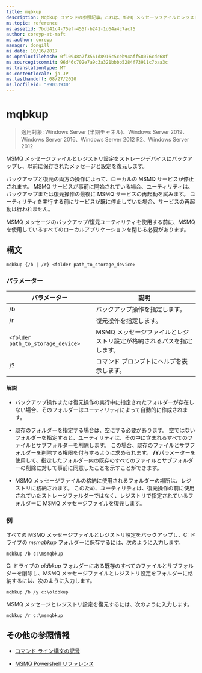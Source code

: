 ```yaml
---
title: mqbkup
description: Mqbkup コマンドの参照記事。これは、MSMQ メッセージファイルとレジストリ設定をストレージデバイスにバックアップし、以前に保存されたメッセージと設定を復元します。
ms.topic: reference
ms.assetid: 7bdd41c4-75ef-455f-b241-1d64a4c7acf5
author: coreyp-at-msft
ms.author: coreyp
manager: dongill
ms.date: 10/16/2017
ms.openlocfilehash: 0f10948a7f3561d8916c5ceb94aff58076cdd68f
ms.sourcegitcommit: 96d46c702e7a9c3a321bbbb5284f73911c7baa3c
ms.translationtype: MT
ms.contentlocale: ja-JP
ms.lasthandoff: 08/27/2020
ms.locfileid: "89033930"
---
```

# <a name="mqbkup"></a>mqbkup

> 適用対象: Windows Server (半期チャネル)、Windows Server 2019、Windows Server 2016、Windows Server 2012 R2、Windows Server 2012

MSMQ メッセージファイルとレジストリ設定をストレージデバイスにバックアップし、以前に保存されたメッセージと設定を復元します。

バックアップと復元の両方の操作によって、ローカルの MSMQ サービスが停止されます。 MSMQ サービスが事前に開始されている場合、ユーティリティは、バックアップまたは復元操作の最後に MSMQ サービスの再起動を試みます。 ユーティリティを実行する前にサービスが既に停止していた場合、サービスの再起動は行われません。

MSMQ メッセージのバックアップ/復元ユーティリティを使用する前に、MSMQ を使用しているすべてのローカルアプリケーションを閉じる必要があります。

## <a name="syntax"></a>構文

```
mqbkup {/b | /r} <folder path_to_storage_device>
```

### <a name="parameters"></a>パラメーター

| パラメーター | 説明 |
| ------- | -------- |
| /b | バックアップ操作を指定します。 |
| /r | 復元操作を指定します。 |
| `<folder path_to_storage_device>` | MSMQ メッセージファイルとレジストリ設定が格納されるパスを指定します。 |
| /? | コマンド プロンプトにヘルプを表示します。 |

#### <a name="remarks"></a>解説

- バックアップ操作または復元操作の実行中に指定されたフォルダーが存在しない場合、そのフォルダーはユーティリティによって自動的に作成されます。

- 既存のフォルダーを指定する場合は、空にする必要があります。 空ではないフォルダーを指定すると、ユーティリティは、その中に含まれるすべてのファイルとサブフォルダーを削除します。 この場合、既存のファイルとサブフォルダーを削除する権限を付与するように求められます。 **/Y**パラメーターを使用して、指定したフォルダー内の既存のすべてのファイルとサブフォルダーの削除に対して事前に同意したことを示すことができます。

- MSMQ メッセージファイルの格納に使用されるフォルダーの場所は、レジストリに格納されます。 このため、ユーティリティは、復元操作の前に使用されていたストレージフォルダーではなく、レジストリで指定されているフォルダーに MSMQ メッセージファイルを復元します。

### <a name="examples"></a>例

すべての MSMQ メッセージファイルとレジストリ設定をバックアップし、C: ドライブの *msmqbkup* フォルダーに保存するには、次のように入力します。

```
mqbkup /b c:\msmqbkup
```

C: ドライブの *oldbkup* フォルダーにある既存のすべてのファイルとサブフォルダーを削除し、MSMQ メッセージファイルとレジストリ設定をフォルダーに格納するには、次のように入力します。

```
mqbkup /b /y c:\oldbkup
```

MSMQ メッセージとレジストリ設定を復元するには、次のように入力します。

```
mqbkup /r c:\msmqbkup
```

## <a name="additional-references"></a>その他の参照情報

- [コマンド ライン構文の記号](command-line-syntax-key.md)

- [MSMQ Powershell リファレンス](/powershell/module/msmq/?view=win10-ps)
